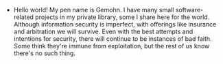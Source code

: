 - Hello world! My pen name is Gemohn. 
I have many small software-related projects in my private library, 
some I share here for the world.
Although information security is imperfect,
with offerings like insurance and arbitration we will survive.
Even with the best attempts and intentions for security,
there will continue to be instances of bad faith.
Some think they're immune from exploitation,
but the rest of us know there's no such thing.
<!---
gh555222/gh555222 is a ✨ special ✨ repository because its `README.md` (this file) appears on your GitHub profile.
You can click the Preview link to take a look at your changes.
--->

